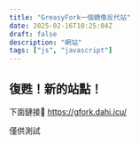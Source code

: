 ```yaml
---
title: "GreasyFork一個鏡像反代站"
date: 2025-02-16T10:25:04Z
draft: false
description: "網站"
tags: ["js", "javascript"]
---
```

## 復甦！新的站點！

下面鏈接🔗
 https://gfork.dahi.icu/
 
僅供測試